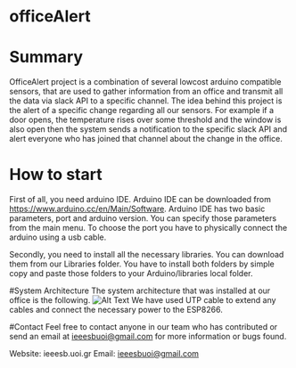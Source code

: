 # officeAlert 

# Summary
OfficeAlert project is a combination of several lowcost arduino compatible sensors, that are used to gather information from an office and transmit all the data via slack API to a specific channel. The idea behind this project is the alert of a specific change regarding all our sensors. For example if a door opens, the temperature rises over some threshold and the window is also open then the system sends a notification to the specific slack API and alert everyone who has joined that channel about the change in the office.

# How to start
First of all, you need arduino IDE. Arduino IDE can be downloaded from https://www.arduino.cc/en/Main/Software. Arduino IDE has two basic parameters, port and arduino version. You can specify those parameters from the main menu. To choose the port you have to physically connect the arduino using a usb cable.

Secondly, you need to install all the necessary libraries. You can download them from our Libraries folder. You have to install both folders by simple copy and paste those folders to your Arduino/libraries local folder.

#System Αrchitecture
The system architecture that was installed at our office is the following.
![Alt Text](https://github.com/ieeesbuoi/officeAlert/systemarchitecture.png)
We have used UTP cable to extend any cables and connect the necessary power to the ESP8266.

#Contact
Feel free to contact anyone in our team who has contributed or send an email at ieeesbuoi@gmail.com for more information or bugs found.

Website: ieeesb.uoi.gr
Email: ieeesbuoi@gmail.com
